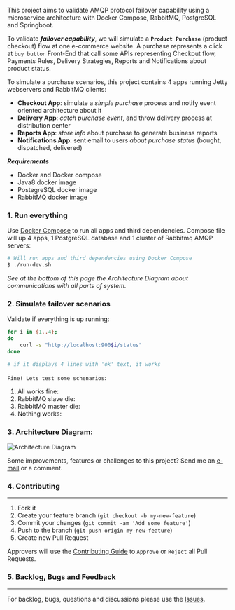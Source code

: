 This project aims to validate AMQP protocol failover capability using a microservice architecture with Docker Compose, RabbitMQ, PostgreSQL and Springboot.

To validate ***failover capability***, we will simulate a **`Product Purchase`** (product checkout) flow at one e-commerce website. A purchase represents a click at `buy button` Front-End that call some APIs representing Checkout flow, Payments Rules, Delivery Strategies, Reports and Notifications about product status.

To simulate a purchase scenarios, this project contains 4 apps running Jetty webservers and RabbitMQ clients:
- **Checkout App**: simulate a *simple purchase* process and notify event oriented architecture about it
- **Delivery App**: *catch purchase event*, and throw delivery process at distribution center
- **Reports App**: *store info* about purchase to generate business reports
- **Notifications App**: sent email to users *about purchase status* (bought, dispatched, delivered)

***Requirements***
- Docker and Docker compose
- Java8 docker image
- PostegreSQL docker image
- RabbitMQ docker image

### 1. Run everything

Use [Docker Compose](https://docs.docker.com/engine/installation/) to run all apps and third dependencies. Compose file will up 4 apps, 1 PostgreSQL database and 1 cluster of Rabbitmq AMQP servers:

```bash
# Will run apps and third dependencies using Docker Compose
$ ./run-dev.sh
```

*See at the bottom of this page the Architecture Diagram about communications with all parts of system.*


### 2. Simulate failover scenarios

Validate if everything is up running:

```bash
for i in {1..4};
do
    curl -s "http://localhost:900$i/status"
done

# if it displays 4 lines with 'ok' text, it works
```

`Fine! Lets test some schenarios`:

1. All works fine:
2. RabbitMQ slave die:
3. RabbitMQ master die:
4. Nothing works:

### 3. Architecture Diagram:

![Architecture Diagram](https://gitlab.com/guide-apps/amqp-failover-consistency/raw/master/doc/architecture-diagram.png)

Some improvements, features or challenges to this project? Send me an [e-mail](email:gabrielmassote@gmail.com) or a comment.

### 4. Contributing
---

1. Fork it
2. Create your feature branch (`git checkout -b my-new-feature`)
3. Commit your changes (`git commit -am 'Add some feature'`)
4. Push to the branch (`git push origin my-new-feature`)
5. Create new Pull Request

Approvers will use the [Contributing Guide]() to `Approve` or `Reject` all Pull Requests.

### 5. Backlog, Bugs and Feedback
---

For backlog, bugs, questions and discussions please use the [Issues]().

